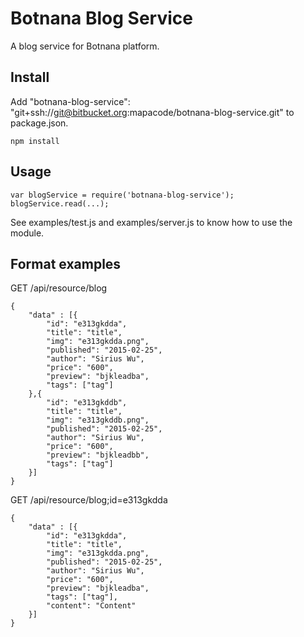 # Botnana Blog Service

A blog service for Botnana platform.

## Install

Add "botnana-blog-service": "git+ssh://git@bitbucket.org:mapacode/botnana-blog-service.git" to package.json.

    npm install

## Usage

    var blogService = require('botnana-blog-service');
    blogService.read(...);

See examples/test.js and examples/server.js to know how to use the module.

## Format examples

GET /api/resource/blog

    {
        "data" : [{
            "id": "e313gkdda",
            "title": "title",
            "img": "e313gkdda.png",
            "published": "2015-02-25",
            "author": "Sirius Wu",
            "price": "600",
            "preview": "bjkleadba",
            "tags": ["tag"]
        },{
            "id": "e313gkddb",
            "title": "title",
            "img": "e313gkddb.png",
            "published": "2015-02-25",
            "author": "Sirius Wu",
            "price": "600",
            "preview": "bjkleadbb",
            "tags": ["tag"]
        }]
    }

GET /api/resource/blog;id=e313gkdda

    {
        "data" : [{
            "id": "e313gkdda",
            "title": "title",
            "img": "e313gkdda.png",
            "published": "2015-02-25",
            "author": "Sirius Wu",
            "price": "600",
            "preview": "bjkleadba",
            "tags": ["tag"],
            "content": "Content"
        }]
    }


